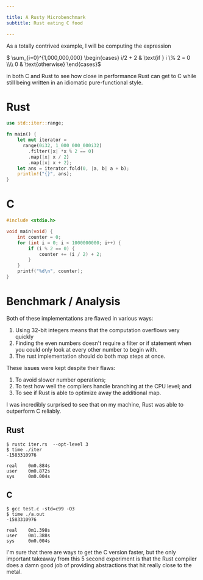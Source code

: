 ```yaml
---

title: A Rusty Microbenchmark
subtitle: Rust eating C food

---
```


As a totally contrived example, I will be computing the expression

<p>
    $ \sum_{i=0}^{1,000,000,000} \begin{cases} i/2 + 2 & \text{if } i \% 2 = 0 \\\\ 0 & \text{otherwise} \end{cases}$
</p>

in both C and Rust to see how close in performance Rust can get to C while still being written in
an idiomatic pure-functional style.

# Rust
```rust
use std::iter::range;

fn main() {
    let mut iterator =
      range(0i32, 1_000_000_000i32)
        .filter(|x| *x % 2 == 0)
        .map(|x| x / 2)
        .map(|x| x + 2);
    let ans = iterator.fold(0, |a, b| a + b);
    println!("{}", ans);
}
```

# C

```c
#include <stdio.h>

void main(void) {
    int counter = 0;
    for (int i = 0; i < 1000000000; i++) {
        if (i % 2 == 0) {
            counter += (i / 2) + 2;
        }
    }
    printf("%d\n", counter);
}
```

# Benchmark / Analysis

Both of these implementations are flawed in various ways:
1. Using 32-bit integers means that the computation overflows very quickly
2. Finding the even numbers doesn't require a filter or if statement when you
   could only look at every other number to begin with.
3. The rust implementation should do both map steps at once.

These issues were kept despite their flaws:
1. To avoid slower number operations;
2. To test how well the compilers handle branching at the CPU level; and
3. To see if Rust is able to optimize away the additional map.

I was incredibly surprised to see that on my machine, Rust was able to
outperform C reliably.

## Rust
```
$ rustc iter.rs  --opt-level 3
$ time ./iter
-1583310976

real    0m0.884s
user    0m0.872s
sys     0m0.004s
```
## C
```
$ gcc test.c -std=c99 -O3
$ time ./a.out
-1583310976

real    0m1.398s
user    0m1.388s
sys     0m0.004s
```

I'm sure that there are ways to get the C version faster, but the only important takeaway from this
5 second experiment is that the Rust compiler does a damn good job of providing abstractions
that hit really close to the metal.
